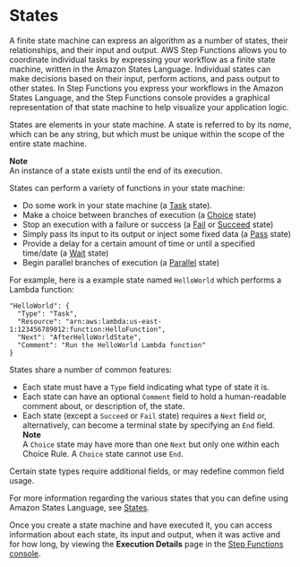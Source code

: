 # States<a name="concepts-states"></a>

A finite state machine can express an algorithm as a number of states, their relationships, and their input and output\. AWS Step Functions allows you to coordinate individual tasks by expressing your workflow as a finite state machine, written in the Amazon States Language\. Individual states can make decisions based on their input, perform actions, and pass output to other states\. In Step Functions you express your workflows in the Amazon States Language, and the Step Functions console provides a graphical representation of that state machine to help visualize your application logic\.

States are elements in your state machine\. A state is referred to by its *name*, which can be any string, but which must be unique within the scope of the entire state machine\.

**Note**  
An instance of a state exists until the end of its execution\.

States can perform a variety of functions in your state machine:
+ Do some work in your state machine \(a [Task](concepts-tasks.md) state\)\.
+ Make a choice between branches of execution \(a [Choice](amazon-states-language-choice-state.md) state\)
+ Stop an execution with a failure or success \(a [Fail](amazon-states-language-fail-state.md) or [Succeed](amazon-states-language-succeed-state.md) state\)
+ Simply pass its input to its output or inject some fixed data \(a [Pass](amazon-states-language-pass-state.md) state\)
+ Provide a delay for a certain amount of time or until a specified time/date \(a [Wait](amazon-states-language-wait-state.md) state\)
+ Begin parallel branches of execution \(a [Parallel](amazon-states-language-parallel-state.md) state\)

For example, here is a example state named `HelloWorld` which performs a Lambda function:

```
"HelloWorld": {
  "Type": "Task",
  "Resource": "arn:aws:lambda:us-east-1:123456789012:function:HelloFunction",
  "Next": "AfterHelloWorldState",
  "Comment": "Run the HelloWorld Lambda function"
}
```

States share a number of common features:
+ Each state must have a `Type` field indicating what type of state it is\.
+ Each state can have an optional `Comment` field to hold a human\-readable comment about, or description of, the state\.
+ Each state \(except a `Succeed` or `Fail` state\) requires a `Next` field or, alternatively, can become a terminal state by specifying an `End` field\.
**Note**  
A `Choice` state may have more than one `Next` but only one within each Choice Rule\. A `Choice` state cannot use `End`\.

Certain state types require additional fields, or may redefine common field usage\.

For more information regarding the various states that you can define using Amazon States Language, see [States](amazon-states-language-states.md)\.

Once you create a state machine and have executed it, you can access information about each state, its input and output, when it was active and for how long, by viewing the **Execution Details** page in the [Step Functions console](https://console.aws.amazon.com/states/home?region=us-east-1#/)\.